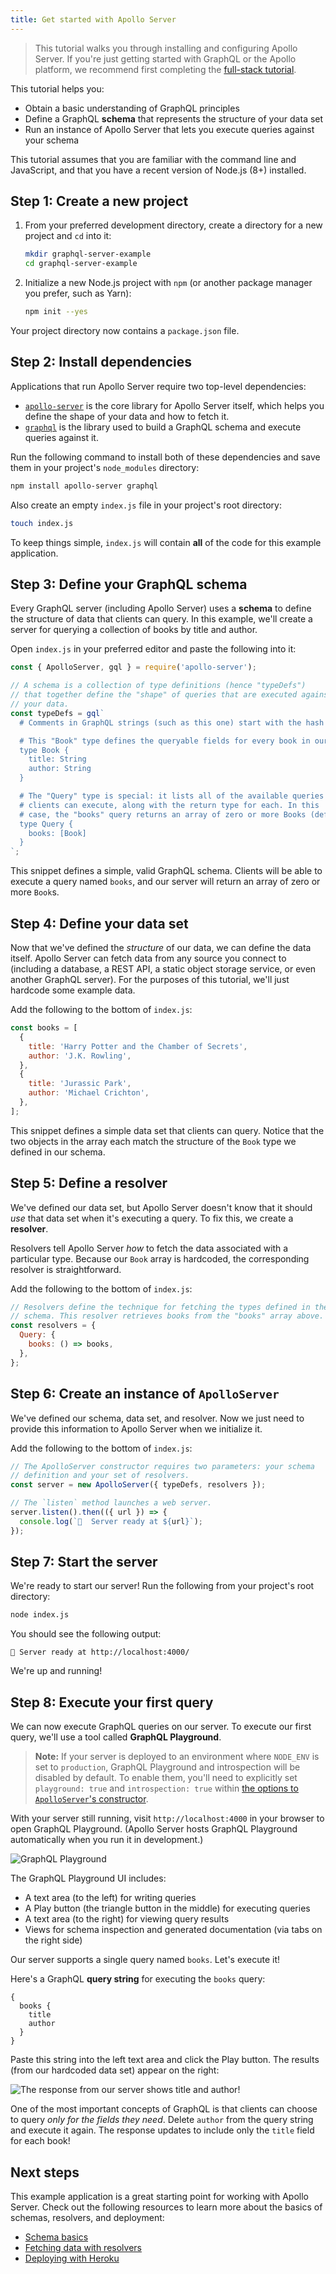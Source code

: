 ```yaml
---
title: Get started with Apollo Server
---
```


> This tutorial walks you through installing and configuring Apollo Server.
> If you're just getting started with GraphQL or the Apollo
> platform, we recommend first completing the [full-stack tutorial](https://www.apollographql.com/docs/tutorial/introduction/).

This tutorial helps you:

* Obtain a basic understanding of GraphQL principles
* Define a GraphQL **schema** that represents the structure of your data set
* Run an instance of Apollo Server that lets you execute queries against your schema

This tutorial assumes that you are familiar with the command line and
JavaScript, and that you have a recent version of Node.js (8+) installed.

## Step 1: Create a new project

1. From your preferred development directory, create a directory for a new project
and `cd` into it:

    ```bash
    mkdir graphql-server-example
    cd graphql-server-example
    ```

2. Initialize a new Node.js project with `npm` (or another package manager you
prefer, such as Yarn):

    ```bash
    npm init --yes
    ```

Your project directory now contains a `package.json` file.

## Step 2: Install dependencies

Applications that run Apollo Server require two top-level dependencies:

* [`apollo-server`](https://npm.im/apollo-server) is the core library for Apollo Server itself, which helps you define the shape of your data and how to fetch it.
* [`graphql`](https://npm.im/graphql) is the library used to build a GraphQL schema and execute queries against it.

Run the following command to install both of these dependencies and save them in
your project's `node_modules` directory:

```bash
npm install apollo-server graphql
```

Also create an empty `index.js` file in your project's root directory:

```bash
touch index.js
```

 To keep things
simple, `index.js` will contain **all** of the code for this example application.

## Step 3: Define your GraphQL schema

Every GraphQL server (including Apollo Server) uses a **schema**
to define the structure of data that clients can query.
In this example, we'll create a server for querying a collection
of books by title and author.

Open `index.js` in your preferred editor and paste the following into it:

```js:title=index.js
const { ApolloServer, gql } = require('apollo-server');

// A schema is a collection of type definitions (hence "typeDefs")
// that together define the "shape" of queries that are executed against
// your data.
const typeDefs = gql`
  # Comments in GraphQL strings (such as this one) start with the hash (#) symbol.

  # This "Book" type defines the queryable fields for every book in our data source.
  type Book {
    title: String
    author: String
  }

  # The "Query" type is special: it lists all of the available queries that
  # clients can execute, along with the return type for each. In this
  # case, the "books" query returns an array of zero or more Books (defined above).
  type Query {
    books: [Book]
  }
`;
```

This snippet defines a simple, valid GraphQL schema. Clients will be able to execute
a query named `books`, and our server will return an array of zero or more `Book`s.

## Step 4: Define your data set

Now that we've defined the _structure_ of our data, we can define the data itself.
Apollo Server can fetch data from any source you connect to (including
a database, a REST API, a static object storage service, or even another GraphQL
server). For the purposes of this tutorial, we'll just hardcode some example data.

Add the following to the bottom of `index.js`:

```js:title=index.js
const books = [
  {
    title: 'Harry Potter and the Chamber of Secrets',
    author: 'J.K. Rowling',
  },
  {
    title: 'Jurassic Park',
    author: 'Michael Crichton',
  },
];
```

This snippet defines a simple data set that clients can query. Notice that the two
objects in the array each match the structure of the `Book` type we defined in our schema.

## Step 5: Define a resolver

We've defined our data set, but Apollo Server doesn't know that it should
 _use_ that data set when it's executing a query. To fix this, we create a
 **resolver**.

Resolvers tell Apollo Server _how_ to fetch the data associated with a particular
type. Because our `Book` array is hardcoded, the corresponding resolver is
straightforward.

Add the following to the bottom of `index.js`:

```js:title=index.js
// Resolvers define the technique for fetching the types defined in the
// schema. This resolver retrieves books from the "books" array above.
const resolvers = {
  Query: {
    books: () => books,
  },
};
```

## Step 6: Create an instance of `ApolloServer`

We've defined our schema, data set, and resolver. Now we just need to provide
this information to Apollo Server when we initialize it.

Add the following to the bottom of `index.js`:

```js:title=index.js
// The ApolloServer constructor requires two parameters: your schema
// definition and your set of resolvers.
const server = new ApolloServer({ typeDefs, resolvers });

// The `listen` method launches a web server.
server.listen().then(({ url }) => {
  console.log(`🚀  Server ready at ${url}`);
});
```

## Step 7: Start the server

We're ready to start our server! Run the following from your project's root
directory:

```bash
node index.js
```

You should see the following output:

```
🚀 Server ready at http://localhost:4000/
```

We're up and running!

## Step 8: Execute your first query

We can now execute GraphQL queries on our server. To execute our first query,
we'll use a tool called **GraphQL Playground**.

> **Note:** If your server is deployed to an environment where `NODE_ENV` is
> set to `production`, GraphQL Playground and introspection will be disabled by
> default. To enable them, you'll need to explicitly set `playground: true` and
> `introspection: true` within [the options to `ApolloServer`'s
> constructor](https://www.apollographql.com/docs/apollo-server/api/apollo-server/#apolloserver).

With your server still running, visit `http://localhost:4000` in your browser
to open GraphQL Playground. (Apollo Server hosts GraphQL Playground automatically
when you run it in development.)

![GraphQL Playground](./images/getting-started/graphql-playground.png)

The GraphQL Playground UI includes:

* A text area (to the left) for writing queries
* A Play button (the triangle button in the middle) for executing queries
* A text area (to the right) for viewing query results
* Views for schema inspection and generated documentation (via tabs on the right side)

Our server supports a single query named `books`. Let's execute it!

Here's a GraphQL **query string** for executing the `books` query:

```
{
  books {
    title
    author
  }
}
```

Paste this string into the left text area and click the Play button. The
results (from our hardcoded data set) appear on the right:

![The response from our server shows title and author!](./images/getting-started/graphql-playground-response.png)

One of the most important concepts of GraphQL is that clients can choose to query
_only for the fields they need_. Delete `author` from the query string and execute
it again. The response updates to include only the `title` field for each book!

## Next steps

This example application is a great starting point for working with
Apollo Server. Check out the following resources to learn more about the basics
of schemas, resolvers, and deployment:

* [Schema basics](/schema/schema/)
* [Fetching data with resolvers](/data/data/)
* [Deploying with Heroku](/deployment/heroku/)
